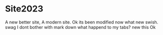 # Site2023
A new better site, A modern site.
Ok its been modified now what new swish.
swag
I dont bother with mark down
what happend to my tabs?
new this Ok